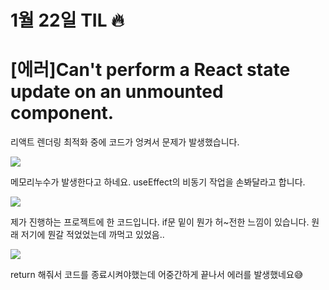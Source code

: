 # 1월 22일 TIL 🔥

# [에러]Can't perform a React state update on an unmounted component.

 리액트 렌더링 최적화 중에 코드가 엉켜서 문제가 발생했습니다.

![](https://images.velog.io/images/originxh/post/6178a44c-2f1a-4c44-8d15-1041c0e25be8/%E1%84%89%E1%85%B3%E1%84%8F%E1%85%B3%E1%84%85%E1%85%B5%E1%86%AB%E1%84%89%E1%85%A3%E1%86%BA%202022-01-22%2015.35.58.png)

메모리누수가 발생한다고 하네요. useEffect의 비동기 작업을 손봐달라고 합니다.

![](https://images.velog.io/images/originxh/post/5365b31f-8793-4679-8bb6-30ef24465b1b/%E1%84%89%E1%85%B3%E1%84%8F%E1%85%B3%E1%84%85%E1%85%B5%E1%86%AB%E1%84%89%E1%85%A3%E1%86%BA%202022-01-22%2015.47.16.png)

 제가 진행하는 프로젝트에 한 코드입니다. if문 밑이 뭔가 허~전한 느낌이 있습니다. 원래 저기에 뭔갈 적었었는데 까먹고 있었음..

![](https://images.velog.io/images/originxh/post/647ed7e7-339b-482a-a2c4-266571bf6b45/%E1%84%89%E1%85%B3%E1%84%8F%E1%85%B3%E1%84%85%E1%85%B5%E1%86%AB%E1%84%89%E1%85%A3%E1%86%BA%202022-01-22%2015.48.35.png)

return 해줘서 코드를 종료시켜야했는데 어중간하게 끝나서 에러를 발생했네요😅 